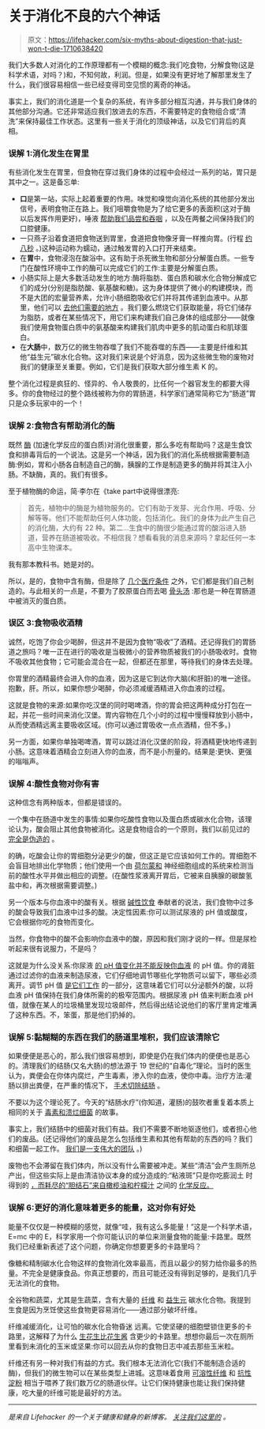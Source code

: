 # 关于消化不良的六个神话

> 原文：<https://lifehacker.com/six-myths-about-digestion-that-just-won-t-die-1710638420>

我们大多数人对消化的工作原理都有一个模糊的概念:我们吃食物，分解食物(这是科学术语，对吗？)和，不知何故，利润。但是，如果没有更好地了解那里发生了什么，我们很容易相信一些已经变得司空见惯的离奇的神话。



事实上，我们的消化道是一个复杂的系统，有许多部分相互沟通，并与我们身体的其他部分沟通。它还非常适应我们放进去的东西，不需要特定的食物组合或“清洗”来保持最佳工作状态。这里有一些关于消化的顶级神话，以及它们背后的真相。

### 误解 1:消化发生在胃里

有些消化发生在胃里，但食物在穿过我们身体的过程中会经过一系列的站，胃只是其中之一。这是备忘单:

*   **口**是第一站，实际上起着重要的作用。味觉和嗅觉向消化系统的其他部分发出信号，表明食物正在路上。我们咀嚼食物是为了给它更多的表面积(这对于酶以后发挥作用更好)，唾液 [帮助我们品尝和吞咽](http://www.eufic.org/article/en/artid/Saliva-more-than-just-water-in-your-mouth/) ，以及在两餐之间保持我们的口腔健康。
*   一只燕子沿着食道把食物送到胃里，食道把食物像牙膏一样推向胃。(行程 [约八秒](http://en.wikipedia.org/wiki/Peristalsis#Esophagus) 。)这种运动称为蠕动，通过触发胃的入口打开来结束。
*   在**胃**中，食物浸泡在酸浴中。这有助于杀死微生物和部分分解蛋白质。一些专门在酸性环境中工作的酶可以完成它们的工作:主要是分解蛋白质。
*   小肠实际上是大多数活动发生的地方:酶将脂肪、蛋白质和碳水化合物分解成它们的成分(分别是脂肪酸、氨基酸和糖)。这为身体提供了微小的构建模块，而不是大团的宏量营养素，允许小肠细胞吸收它们并将其传递到血液中。从那里，他们可以 [去他们需要的地方](https://www.youtube.com/watch?v=Futnu_6NmQo) 。我们要么燃烧它们获取能量，将它们储存为脂肪，或者在某些情况下，用它们来构建我们自己身体的组成部分——就像我们使用食物蛋白质中的氨基酸来构建我们肌肉中更多的肌动蛋白和肌球蛋白。
*   在**大肠**中，数万亿的微生物吞噬了我们不能吞噬的东西——主要是纤维和其他“益生元”碳水化合物。这对我们来说是个好消息，因为这些微生物的废物对我们的健康至关重要。例如，它们是我们获取大部分维生素 K 的。

整个消化过程是疯狂的、怪异的、令人敬畏的，比任何一个器官发生的都要大得多。你的食物经过的整个路线被称为你的胃肠道，科学家们通常简称它为“肠道”胃只是众多玩家中的一个！

### 误解 2:食物含有帮助消化的酶

既然 [酶](http://www.chemguide.co.uk/organicprops/aminoacids/enzymes.html) (加速化学反应的蛋白质)对消化很重要，那么多吃有帮助吗？这是生食饮食和排毒背后的一个说法。这是另一个神话，因为我们的消化系统根据需要制造酶:例如，胃和小肠各自制造自己的酶，胰腺的工作是制造更多的酶并将其注入小肠。不缺酶，真的。我们有很多。

至于植物酶的命运，简·李尔在《take part中说得很漂亮:

> 首先，植物中的酶是为植物服务的。它们有助于发芽、光合作用、呼吸、分解等等。他们不能帮助任何人体功能，包括消化。我们的身体为此产生自己的消化酶，大约有 22 种。第二...生食中的酶很少能通过胃的酸浴进入肠道，营养在肠道被吸收。不相信我？想看看我的消息来源吗？拿起任何一本高中生物课本。

我有那本教科书。她是对的。

所以，是的，食物中含有酶，但是除了 [几个医疗条件](http://health.usnews.com/health-news/blogs/eat-run/2013/04/23/digestive-enzymes-help-or-hype) 之外，它们都是我们自己制造的。与此相关的一点是，不要为了胶原蛋白而去喝 [骨头汤](http://vitals.lifehacker.com/bone-broth-wont-boost-your-immunity-but-it-still-makes-1682349479) :那也是一种在胃肠道中被消灭的蛋白质。

### 误区 3:食物吸收酒精

诚然，吃饱了你会少喝醉，但这并不是因为食物“吸收”了酒精。还记得我们的胃肠道之旅吗？唯一正在进行的吸收是当极微小的营养物质被我们的小肠吸收时。食物不吸收其他食物；它可能会混合在一起，但都还在那里，等待我们的身体去处理。

你胃里的酒精最终会进入你的血液，因为这是它到达你大脑(和肝脏)的唯一途径。抱歉，肝。所以，如果你想少喝醉，你必须减缓酒精进入你血液的过程。

这就是食物的来源:如果你吃汉堡的同时喝啤酒，你的胃会把这两种成分打包在一起，并花一些时间来消化汉堡。胃内容物在几个小时的过程中慢慢释放到小肠中，从而使酒精远离主要吸收区域。(你可以通过胃吸收一点点酒精，但不多。)

另一方面，如果你单独喝啤酒，胃可以跳过消化汉堡的阶段，将酒精更快地传递到小肠。这意味着酒精会立刻进入你的血液，而不是小剂量的。结果是:更快、更强的嗡嗡声。

### 误解 4:酸性食物对你有害

这种信念有两种版本，但都是错误的。

一个集中在肠道中发生的事情:如果你吃酸性食物以及蛋白质或碳水化合物，该理论认为，酸会阻止其他食物被消化。这是食物组合的一个原则，我们以前见过的 [完全是伪造的](http://vitals.lifehacker.com/food-doesn-t-rot-in-your-stomach-and-other-digestion-m-1704640481) 。

的确，吃酸会让你的胃细胞分泌更少的酸，但这正是它应该如何工作的。胃细胞不会盲目地排出化学物质；他们使用一个由 [荷尔蒙和](http://courses.washington.edu/conj/bess/acid/acidreg.html) 神经细胞组成的系统来检测当前的酸性水平并做出相应的调整。(在酸性浆液离开胃后，它被来自胰腺的碳酸氢盐中和，再次根据需要调整。)

另一个版本与你血液中的酸有关。根据 [碱性饮食](http://authoritynutrition.com/the-alkaline-diet-myth/) 奉献者的说法，我们食物中过多的酸会导致我们血液中过多的酸。决定性因素:你可以测试尿液的 pH 值或酸度，它会根据你吃的食物而变化。

当然，你食物中的酸不会影响你血液中的酸，原因和我们刚才说的一样。但是尿检听起来很有说服力，不是吗？

这就是为什么没关系:你尿液 [的 pH 值变化并不能反映你血液](https://sciencebasedpharmacy.wordpress.com/2009/11/13/your-urine-is-not-a-window-to-your-body-ph-balancing-a-failed-hypothesis/) 的 pH 值。你的肾脏通过过滤你的血液来制造尿液，它们仔细地调节哪些化学物质可以留下，哪些必须离开。调节 pH 值 [是它们工作](http://study.com/academy/lesson/how-the-kidneys-regulate-acid-base-balance.html) 的一部分，这意味着它们可以分泌额外的酸，以将血液 pH 值保持在我们身体所需的的极窄范围内。根据尿液 pH 值来判断血液 pH 值，就像在某人的垃圾桶里发现垃圾邮件，然后得出结论说他们的客厅里肯定堆满了这种东西。不，笨蛋，那是他们扔掉的。

### 误解 5:黏糊糊的东西在我们的肠道里堆积，我们应该清除它

如果便便是恶心的，那么我们很容易想到，即使是仍在我们体内的便便也是恶心的。清理我们的结肠(又名大肠)的想法源于 19 世纪的“自毒化”理论。当时的医生认为，粪便会在你体内腐烂，产生毒素，渗入你的血液，使你中毒。治疗方法:灌肠以排出粪便，在严重的情况下， [手术切除结肠](http://www.ncbi.nlm.nih.gov/pubmed/20902845) 。

不要以为这个理论死了。今天的“结肠水疗”(你知道，灌肠)的鼓吹者重复着本质上相同的关于 [毒素和溃烂细菌](http://life.gaiam.com/article/10-benefits-colon-cleansing) 的故事。

事实上，我们结肠中的细菌对我们有益。我们不需要不断地驱逐他们，或者担心他们的废品。(还记得他们的废品是怎么包括维生素和其他有帮助的东西的吗？我们和细菌一起工作。 [我们是一支伟大的团队](http://vitals.lifehacker.com/beyond-probiotics-can-you-hack-your-microbiome-1689720231) 。)

废物也不会滞留在我们体内，所以没有什么需要被冲走。某些“清洁”会产生厕所总产出，但这些实际上是由清洁协议本身的成分造成的:“粘液斑”只是你吃膨润土 时得到的 [，而耗尽的“胆结石”来自橄榄油和柠檬汁](http://mucoid-plaque-scam.blogspot.com/) 之间的 [化学反应。](http://elderandsage.com/1/post/2014/11/the-myth-of-the-livergallbladder-flush.html)

### 误解 6:更好的消化意味着更多的能量，这对你有好处

能量不仅仅是一种模糊的感觉，就像“哇，我有这么多能量！”这是一个科学术语，E=mc 中的 E，科学家用一个你可能认识的单位来测量食物的能量:卡路里。既然我们已经重新表述了这个问题，你确定你想要更多的卡路里吗？

像糖和精制碳水化合物这样的食物消化效率最高，而且以最少的努力给你最多的热量。不完全是健康食品。你真正想要的，而且可能还没有得到足够的，是我们几乎无法消化的食物。

全谷物和蔬菜，尤其是生蔬菜，含有大量的 [纤维](http://vitals.lifehacker.com/the-benefits-of-fiber-and-how-to-know-youre-getting-en-1704361914) 和 [益生元](http://en.wikipedia.org/wiki/Prebiotic_%28nutrition%29) 碳水化合物。我提到生食是因为烹饪使这些食物更容易消化——通过部分破坏纤维。

纤维减缓消化，让可怕的碳水化合物昏迷 远离。它使坚硬的细胞壁锁住更多的卡路里，这解释了为什么 [生花生比花生酱](http://jn.nutrition.org/content/138/9/1741S.full) 含更少的卡路里。想想你最后一次在厕所里看到未消化的玉米或坚果:你可以回去从你的食物日志中减去那些玉米粒。

纤维还有另一种对我们有益的方式。我们根本无法消化它(我们不能制造合适的酶)，但我们的微生物可以在某些类型上进城。这意味着食用 [可溶性纤维](http://en.wikipedia.org/wiki/Dietary_fiber#Soluble_fiber_fermentation) 和 [抗性淀粉](http://en.wikipedia.org/wiki/Resistant_starch) 相当于喂养了我们数万亿的肠道伙伴。让它们保持健康也能让我们保持健康，吃大量的纤维可能是最好的方法。

* * *

[](http://vitals.lifehacker.com/)**是来自 Lifehacker 的一个关于健康和健身的新博客。* [*关注我们这里的*](https://twitter.com/VitalsLH) *。**